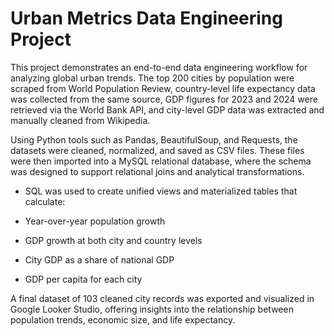 # Urban Metrics Data Engineering Project
This project demonstrates an end-to-end data engineering workflow for analyzing global urban trends. The top 200 cities by population were scraped from World Population Review, country-level life expectancy data was collected from the same source, GDP figures for 2023 and 2024 were retrieved via the World Bank API, and city-level GDP data was extracted and manually cleaned from Wikipedia.

Using Python tools such as Pandas, BeautifulSoup, and Requests, the datasets were cleaned, normalized, and saved as CSV files. These files were then imported into a MySQL relational database, where the schema was designed to support relational joins and analytical transformations.

* SQL was used to create unified views and materialized tables that calculate:

* Year-over-year population growth

* GDP growth at both city and country levels

* City GDP as a share of national GDP

* GDP per capita for each city

A final dataset of 103 cleaned city records was exported and visualized in Google Looker Studio, offering insights into the relationship between population trends, economic size, and life expectancy.
